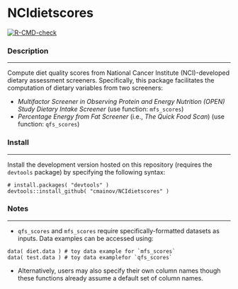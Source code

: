 # NCIdietscores

 <!-- badges: start -->
  [![R-CMD-check](https://github.com/cmainov/NCIdietscores/actions/workflows/R-CMD-check.yaml/badge.svg)](https://github.com/cmainov/NCIdietscores/actions/workflows/R-CMD-check.yaml)
  <!-- badges: end -->
  
### Description
___

Compute diet quality scores from National Cancer Institute (NCI)-developed dietary assessment screeners. Specifically, this package facilitates the computation of dietary variables from two screeners:


* *Multifactor Screener in Observing Protein and Energy Nutrition (OPEN) Study Dietary Intake Screener* (use function: `mfs_scores`)
* *Percentage Energy from Fat Screener* (i.e., *The Quick Food Scan*) (use function: `qfs_scores`)


### Install
___

Install the development version hosted on this repository (requires the `devtools` package) by specifying the following syntax:

```
# install.packages( "devtools" )
devtools::install_github( "cmainov/NCIdietscores" )
```

### Notes
___

* `qfs_scores` and `mfs_scores` require specifically-formatted datasets as inputs. Data examples can be accessed using:

```
data( diet.data ) # toy data example for `mfs_scores`
data( test.data ) # toy data examplefor `qfs_scores`
```

* Alternatively, users may also specify their own column names though these functions already assume a default set of column names.


